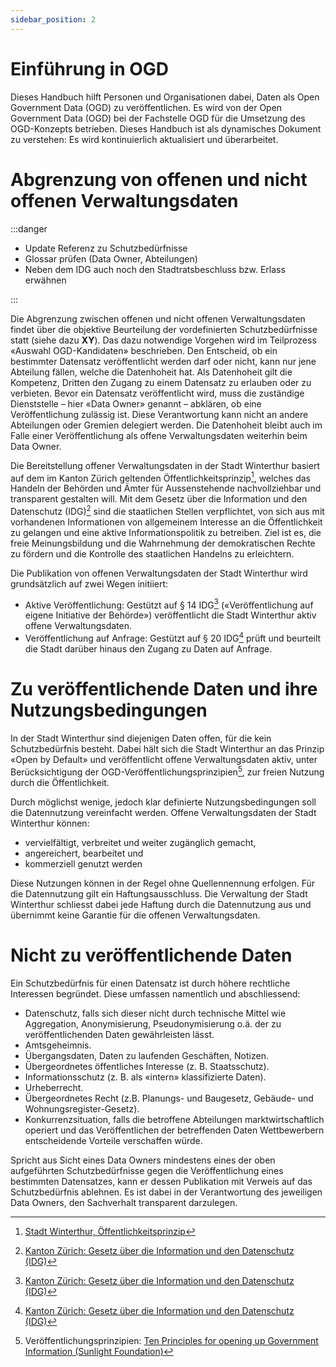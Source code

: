 ```yaml
---
sidebar_position: 2
---
```


# Einführung in OGD

Dieses Handbuch hilft Personen und Organisationen dabei, Daten als Open Government Data (OGD) zu veröffentlichen.
Es wird von der Open Government Data (OGD) bei der Fachstelle OGD für die Umsetzung des OGD-Konzepts betrieben.
Dieses Handbuch ist als dynamisches Dokument zu verstehen: Es wird kontinuierlich aktualisiert und überarbeitet.

# Abgrenzung von offenen und nicht offenen Verwaltungsdaten

:::danger

* Update Referenz zu Schutzbedürfnisse
* Glossar prüfen (Data Owner, Abteilungen)
* Neben dem IDG auch noch den Stadtratsbeschluss bzw. Erlass erwähnen

:::

Die Abgrenzung zwischen offenen und nicht offenen Verwaltungsdaten findet über die objektive Beurteilung der vordefinierten Schutzbedürfnisse statt (siehe dazu **XY**).
Das dazu notwendige Vorgehen wird im Teilprozess «Auswahl OGD-Kandidaten» beschrieben. 
Den Entscheid, ob ein bestimmter Datensatz veröffentlicht werden darf oder nicht, kann nur jene Abteilung fällen, welche die Datenhoheit hat.
Als Datenhoheit gilt die Kompetenz, Dritten den Zugang zu einem Datensatz zu erlauben oder zu verbieten.
Bevor ein Datensatz veröffentlicht wird, muss die zuständige Dienststelle – hier «Data Owner» genannt – abklären, ob eine Veröffentlichung zulässig ist.
Diese Verantwortung kann nicht an andere Abteilungen oder Gremien delegiert werden. Die Datenhoheit bleibt auch im Falle einer Veröffentlichung als offene Verwaltungsdaten weiterhin beim Data Owner. 

Die Bereitstellung offener Verwaltungsdaten in der Stadt Winterthur basiert auf dem im Kanton Zürich geltenden Öffentlichkeitsprinzip[^1], welches das Handeln der Behörden und Ämter für Aussenstehende nachvollziehbar und transparent gestalten will.
Mit dem Gesetz über die Information und den Datenschutz (IDG)[^2] sind die staatlichen Stellen verpflichtet, von sich aus mit vorhandenen Informationen von allgemeinem Interesse an die Öffentlichkeit zu gelangen und eine aktive Informationspolitik zu betreiben.
Ziel ist es, die freie Meinungsbildung und die Wahrnehmung der demokratischen Rechte zu fördern und die Kontrolle des staatlichen Handelns zu erleichtern. 

Die Publikation von offenen Verwaltungsdaten der Stadt Winterthur wird grundsätzlich auf zwei Wegen initiiert: 
- Aktive Veröffentlichung: Gestützt auf § 14 IDG[^2] («Veröffentlichung auf eigene Initiative der Behörde») veröffentlicht die Stadt Winterthur aktiv offene Verwaltungsdaten. 
- Veröffentlichung auf Anfrage: Gestützt auf § 20 IDG[^2] prüft und beurteilt die Stadt darüber hinaus den Zugang zu Daten auf Anfrage. 


# Zu veröffentlichende Daten und ihre Nutzungsbedingungen

In der Stadt Winterthur sind diejenigen Daten offen, für die kein Schutzbedürfnis besteht. 
Dabei hält sich die Stadt Winterthur an das Prinzip «Open by Default» und veröffentlicht offene Verwaltungsdaten aktiv, unter Berücksichtigung der OGD-Veröffentlichungsprinzipien[^3], zur freien Nutzung durch die Öffentlichkeit. 

Durch möglichst wenige, jedoch klar definierte Nutzungsbedingungen soll die Datennutzung vereinfacht werden. Offene Verwaltungsdaten der Stadt Winterthur können: 
- vervielfältigt, verbreitet und weiter zugänglich gemacht, 
- angereichert, bearbeitet und 
- kommerziell genutzt werden

Diese Nutzungen können in der Regel ohne Quellennennung erfolgen. 
Für die Datennutzung gilt ein Haftungsausschluss. Die Verwaltung der Stadt Winterthur schliesst dabei jede Haftung durch die Datennutzung aus und übernimmt keine Garantie für die offenen Verwaltungsdaten.

# Nicht zu veröffentlichende Daten 

Ein Schutzbedürfnis für einen Datensatz ist durch höhere rechtliche Interessen begründet. Diese umfassen namentlich und abschliessend: 
- Datenschutz, falls sich dieser nicht durch technische Mittel wie Aggregation, Anonymisierung, Pseudonymisierung o.ä. der zu veröffentlichenden Daten gewährleisten lässt. 
- Amtsgeheimnis. 
- Übergangsdaten, Daten zu laufenden Geschäften, Notizen. 
- Übergeordnetes öffentliches Interesse (z. B. Staatsschutz). 
- Informationsschutz (z. B. als «intern» klassifizierte Daten). 
- Urheberrecht. 
- Übergeordnetes Recht (z.B. Planungs- und Baugesetz, Gebäude- und Wohnungsregister-Gesetz). 
- Konkurrenzsituation, falls die betroffene Abteilungen marktwirtschaftlich operiert und das Veröffentlichen der betreffenden Daten Wettbewerbern entscheidende Vorteile verschaffen würde.

Spricht aus Sicht eines Data Owners mindestens eines der oben aufgeführten Schutzbedürfnisse gegen die Veröffentlichung eines bestimmten Datensatzes, kann er dessen Publikation mit Verweis auf das Schutzbedürfnis ablehnen.
Es ist dabei in der Verantwortung des jeweiligen Data Owners, den Sachverhalt transparent darzulegen. 


[^1]: [Stadt Winterthur, Öffentlichkeitsprinzip](https://stadt.winterthur.ch/gemeinde/verwaltung/stadtkanzlei/kommunikation-stadt-winterthur/oeffentlichkeitsprinzip-1)
[^2]: [Kanton Zürich: Gesetz über die Information und den Datenschutz (IDG)](http://www.zh.ch/internet/de/rechtliche_grundlagen/gesetze/erlass.html?Open&Ordnr=170.4)
[^3]: Veröffentlichungsprinzipien: [Ten Principles for opening up Government Information (Sunlight Foundation)](https://sunlightfoundation.com/policy/documents/ten-open-data-principles/)


